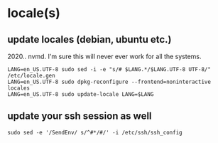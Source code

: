 # locale(s)

## update locales (debian, ubuntu etc.)

2020.. nvmd. I'm sure this will never ever work for all the systems.

```
LANG=en_US.UTF-8 sudo sed -i -e "s/# $LANG.*/$LANG.UTF-8 UTF-8/" /etc/locale.gen
LANG=en_US.UTF-8 sudo dpkg-reconfigure --frontend=noninteractive locales
LANG=en_US.UTF-8 sudo update-locale LANG=$LANG
```

## update your ssh session as well

```
sudo sed -e '/SendEnv/ s/^#*/#/' -i /etc/ssh/ssh_config
```